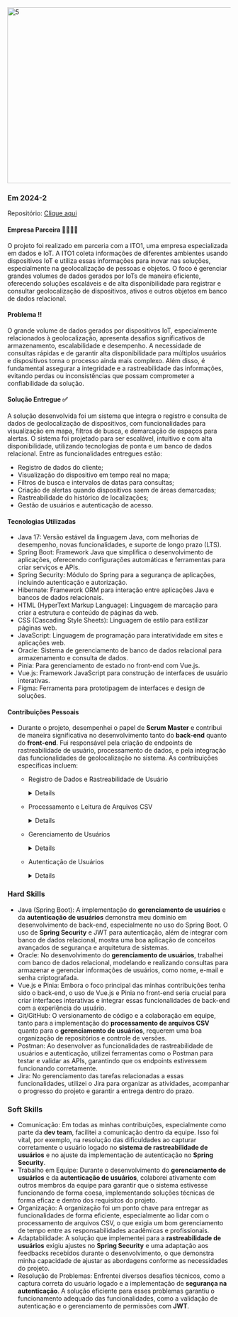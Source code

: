 <img width="1584" height="396" alt="5" src="https://github.com/user-attachments/assets/1e6a1d36-b0c2-4ad9-a607-227d59506fc5" />

### Em 2024-2

Repositório: <a href="https://github.com/TechHorizonBR/API_4SEM">Clique aqui</a>

#### Empresa Parceira 🫱🏻‍🫲🏻
O projeto foi realizado em parceria com a ITO1, uma empresa especializada em dados e IoT. A ITO1 coleta informações de diferentes ambientes usando dispositivos IoT e utiliza essas informações para inovar nas soluções, especialmente na geolocalização de pessoas e objetos. O foco é gerenciar grandes volumes de dados gerados por IoTs de maneira eficiente, oferecendo soluções escaláveis e de alta disponibilidade para registrar e consultar geolocalização de dispositivos, ativos e outros objetos em banco de dados relacional.

#### Problema ‼️
O grande volume de dados gerados por dispositivos IoT, especialmente relacionados à geolocalização, apresenta desafios significativos de armazenamento, escalabilidade e desempenho. A necessidade de consultas rápidas e de garantir alta disponibilidade para múltiplos usuários e dispositivos torna o processo ainda mais complexo. Além disso, é fundamental assegurar a integridade e a rastreabilidade das informações, evitando perdas ou inconsistências que possam comprometer a confiabilidade da solução.
#### Solução Entregue ✅
A solução desenvolvida foi um sistema que integra o registro e consulta de dados de geolocalização de dispositivos, com funcionalidades para visualização em mapa, filtros de busca, e demarcação de espaços para alertas. O sistema foi projetado para ser escalável, intuitivo e com alta disponibilidade, utilizando tecnologias de ponta e um banco de dados relacional. Entre as funcionalidades entregues estão:
- Registro de dados do cliente;
- Visualização do dispositivo em tempo real no mapa;
- Filtros de busca e intervalos de datas para consultas;
- Criação de alertas quando dispositivos saem de áreas demarcadas;
- Rastreabilidade do histórico de localizações;
- Gestão de usuários e autenticação de acesso.



#### Tecnologias Utilizadas
- Java 17: Versão estável da linguagem Java, com melhorias de desempenho, novas funcionalidades, e suporte de longo prazo (LTS).
- Spring Boot: Framework Java que simplifica o desenvolvimento de aplicações, oferecendo configurações automáticas e ferramentas para criar serviços e APIs.
- Spring Security: Módulo do Spring para a segurança de aplicações, incluindo autenticação e autorização.
- Hibernate: Framework ORM para interação entre aplicações Java e bancos de dados relacionais.
- HTML (HyperText Markup Language): Linguagem de marcação para criar a estrutura e conteúdo de páginas da web.
- CSS (Cascading Style Sheets): Linguagem de estilo para estilizar páginas web.
- JavaScript: Linguagem de programação para interatividade em sites e aplicações web.
- Oracle: Sistema de gerenciamento de banco de dados relacional para armazenamento e consulta de dados.
- Pinia: Para gerenciamento de estado no front-end com Vue.js.
- Vue.js: Framework JavaScript para construção de interfaces de usuário interativas.
- Figma: Ferramenta para prototipagem de interfaces e design de soluções.



#### Contribuições Pessoais
- Durante o projeto, desempenhei o papel de **Scrum Master** e contribui de maneira significativa no desenvolvimento tanto do **back-end** quanto do **front-end**. Fui responsável pela criação de endpoints de rastreabilidade de usuário, processamento de dados, e pela integração das funcionalidades de geolocalização no sistema. As contribuições específicas incluem:

  - Registro de Dados e Rastreabilidade de Usuário
          <details>
              Desenvolvi o sistema de rastreabilidade de usuários, garantindo que cada ação fosse registrada. Enfrentei dificuldades iniciais ao capturar corretamente o usuário logado, mas após ajustes no Spring Security, implementei uma solução funcional, assegurando que todos os endpoints exigissem um usuário autenticado.
      ![image](https://github.com/user-attachments/assets/21a21d3d-2b52-44db-b21c-0038292be875)
          </details>

  - Processamento e Leitura de Arquivos CSV
          <details>
              Desenvolvi um algoritmo que processava arquivos CSV enviados por HTTP (POST), transformando-os em dados utilizáveis para o banco de dados relacional. A solução foi usada tanto para configuração de bases de dados quanto para o upload de dados com esquema pronto.
      ![image](https://github.com/user-attachments/assets/b2404759-428c-4847-a790-29173be97b49)
          </details>

  - Gerenciamento de Usuários
          <details>
              Desenvolvi a funcionalidade de gerenciamento de usuários, permitindo o registro e a manutenção dos dados dos usuários no sistema. A solução inclui operações para criação, atualização e exclusão de usuários, bem como a validação de dados de entrada (como e-mail e senha). A interface de gerenciamento foi construída utilizando **Spring Boot**, integrando com o banco de dados relacional para armazenamento das informações de usuários, como nome, e-mail, senha criptografada e status de ativação. A implementação inclui a criação de um **usuário administrador** com permissões para gerenciar todos os outros usuários do sistema, podendo alterar dados e até excluir contas de usuários quando necessário.
      ![image](https://github.com/user-attachments/assets/80b9ea1a-6b2c-401a-8617-e84a22540ce5)
          </details>

  - Autenticação de Usuários
          <details>
              Implementei o processo de autenticação de usuários utilizando **Spring Security** com autenticação baseada em **JWT (JSON Web Tokens)**. Esse sistema permite que os usuários façam login utilizando e-mail e senha, gerando um token JWT que é usado para validar requisições subsequentes. O processo de login envolve a verificação da senha criptografada com **BCrypt** para garantir a segurança das informações. Após a autenticação bem-sucedida, o sistema gera um token JWT que pode ser utilizado em futuras requisições para acessar endpoints protegidos. Além disso, foi configurado um sistema de **roles**, onde os usuários podem ser atribuídos a diferentes níveis de acesso (ex: administrador, usuário comum), permitindo controle granular sobre o que cada usuário pode acessar no sistema.
      ![image](https://github.com/user-attachments/assets/75b554db-84c2-4eb5-a282-4981a0d6f057)
          </details>


### Hard Skills

- Java (Spring Boot): A implementação do **gerenciamento de usuários** e da **autenticação de usuários** demonstra meu domínio em desenvolvimento de back-end, especialmente no uso do Spring Boot. O uso de **Spring Security** e JWT para autenticação, além de integrar com banco de dados relacional, mostra uma boa aplicação de conceitos avançados de segurança e arquitetura de sistemas.
- Oracle: No desenvolvimento do **gerenciamento de usuários**, trabalhei com banco de dados relacional, modelando e realizando consultas para armazenar e gerenciar informações de usuários, como nome, e-mail e senha criptografada.
- Vue.js e Pinia: Embora o foco principal das minhas contribuições tenha sido o back-end, o uso de Vue.js e Pinia no front-end seria crucial para criar interfaces interativas e integrar essas funcionalidades de back-end com a experiência do usuário.
- Git/GitHub: O versionamento de código e a colaboração em equipe, tanto para a implementação do **processamento de arquivos CSV** quanto para o **gerenciamento de usuários**, requerem uma boa organização de repositórios e controle de versões.
- Postman: Ao desenvolver as funcionalidades de rastreabilidade de usuários e autenticação, utilizei ferramentas como o Postman para testar e validar as APIs, garantindo que os endpoints estivessem funcionando corretamente.
- Jira: No gerenciamento das tarefas relacionadas a essas funcionalidades, utilizei o Jira para organizar as atividades, acompanhar o progresso do projeto e garantir a entrega dentro do prazo.

### Soft Skills

- Comunicação: Em todas as minhas contribuições, especialmente como parte da **dev team**, facilitei a comunicação dentro da equipe. Isso foi vital, por exemplo, na resolução das dificuldades ao capturar corretamente o usuário logado no **sistema de rastreabilidade de usuários** e no ajuste da implementação de autenticação no **Spring Security**.
- Trabalho em Equipe: Durante o desenvolvimento do **gerenciamento de usuários** e da **autenticação de usuários**, colaborei ativamente com outros membros da equipe para garantir que o sistema estivesse funcionando de forma coesa, implementando soluções técnicas de forma eficaz e dentro dos requisitos do projeto.
- Organização: A organização foi um ponto chave para entregar as funcionalidades de forma eficiente, especialmente ao lidar com o processamento de arquivos CSV, o que exigia um bom gerenciamento de tempo entre as responsabilidades acadêmicas e profissionais.
- Adaptabilidade: A solução que implementei para a **rastreabilidade de usuários** exigiu ajustes no **Spring Security** e uma adaptação aos feedbacks recebidos durante o desenvolvimento, o que demonstra minha capacidade de ajustar as abordagens conforme as necessidades do projeto.
- Resolução de Problemas: Enfrentei diversos desafios técnicos, como a captura correta do usuário logado e a implementação de **segurança na autenticação**. A solução eficiente para esses problemas garantiu o funcionamento adequado das funcionalidades, como a validação de autenticação e o gerenciamento de permissões com **JWT**.
